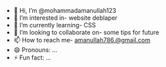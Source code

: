 - 👋 Hi, I’m @mohammadamanullah123
- 👀 I’m interested in- website deblaper
- 🌱 I’m currently learning- CSS
- 💞️ I’m looking to collaborate on- some tips for future
- 📫 How to reach me- amanullah786.@gmail.com
- 😄 Pronouns: ...
- ⚡ Fun fact: ...

<!---
mohammadamanullah123/mohammadamanullah123 is a ✨ special ✨ repository because its `README.md` (this file) appears on your GitHub profile.
You can click the Preview link to take a look at your changes.
--->

